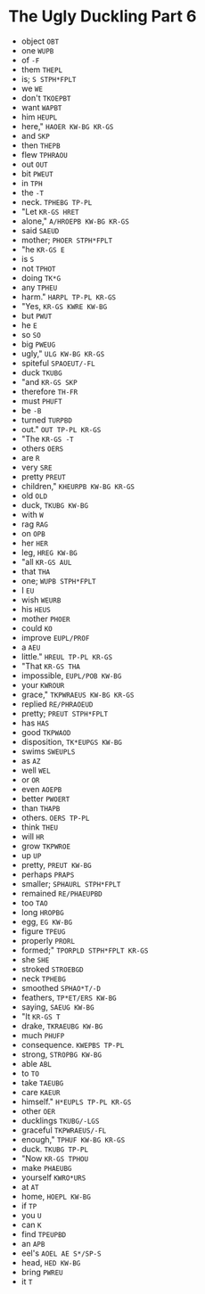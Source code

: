 # The Ugly Duckling Part 6

* object `OBT`
* one `WUPB`
* of `-F`
* them `THEPL`
* is; `S STPH*FPLT`
* we `WE`
* don't `TKOEPBT`
* want `WAPBT`
* him `HEUPL`
* here," `HAOER KW-BG KR-GS`
* and `SKP`
* then `THEPB`
* flew `TPHRAOU`
* out `OUT`
* bit `PWEUT`
* in `TPH`
* the `-T`
* neck. `TPHEBG TP-PL`
* "Let `KR-GS HRET`
* alone," `A/HROEPB KW-BG KR-GS`
* said `SAEUD`
* mother; `PHOER STPH*FPLT`
* "he `KR-GS E`
* is `S`
* not `TPHOT`
* doing `TK*G`
* any `TPHEU`
* harm." `HARPL TP-PL KR-GS`
* "Yes, `KR-GS KWRE KW-BG`
* but `PWUT`
* he `E`
* so `SO`
* big `PWEUG`
* ugly," `ULG KW-BG KR-GS`
* spiteful `SPAOEUT/-FL`
* duck `TKUBG`
* "and `KR-GS SKP`
* therefore `TH-FR`
* must `PHUFT`
* be `-B`
* turned `TURPBD`
* out." `OUT TP-PL KR-GS`
* "The `KR-GS -T`
* others `OERS`
* are `R`
* very `SRE`
* pretty `PREUT`
* children," `KHEURPB KW-BG KR-GS`
* old `OLD`
* duck, `TKUBG KW-BG`
* with `W`
* rag `RAG`
* on `OPB`
* her `HER`
* leg, `HREG KW-BG`
* "all `KR-GS AUL`
* that `THA`
* one; `WUPB STPH*FPLT`
* I `EU`
* wish `WEURB`
* his `HEUS`
* mother `PHOER`
* could `KO`
* improve `EUPL/PROF`
* a `AEU`
* little." `HREUL TP-PL KR-GS`
* "That `KR-GS THA`
* impossible, `EUPL/POB KW-BG`
* your `KWROUR`
* grace," `TKPWRAEUS KW-BG KR-GS`
* replied `RE/PHRAOEUD`
* pretty; `PREUT STPH*FPLT`
* has `HAS`
* good `TKPWAOD`
* disposition, `TK*EUPGS KW-BG`
* swims `SWEUPLS`
* as `AZ`
* well `WEL`
* or `OR`
* even `AOEPB`
* better `PWOERT`
* than `THAPB`
* others. `OERS TP-PL`
* think `THEU`
* will `HR`
* grow `TKPWROE`
* up `UP`
* pretty, `PREUT KW-BG`
* perhaps `PRAPS`
* smaller; `SPHAURL STPH*FPLT`
* remained `RE/PHAEUPBD`
* too `TAO`
* long `HROPBG`
* egg, `EG KW-BG`
* figure `TPEUG`
* properly `PRORL`
* formed;" `TPORPLD STPH*FPLT KR-GS`
* she `SHE`
* stroked `STROEBGD`
* neck `TPHEBG`
* smoothed `SPHAO*T/-D`
* feathers, `TP*ET/ERS KW-BG`
* saying, `SAEUG KW-BG`
* "It `KR-GS T`
* drake, `TKRAEUBG KW-BG`
* much `PHUFP`
* consequence. `KWEPBS TP-PL`
* strong, `STROPBG KW-BG`
* able `ABL`
* to `TO`
* take `TAEUBG`
* care `KAEUR`
* himself." `H*EUPLS TP-PL KR-GS`
* other `OER`
* ducklings `TKUBG/-LGS`
* graceful `TKPWRAEUS/-FL`
* enough," `TPHUF KW-BG KR-GS`
* duck. `TKUBG TP-PL`
* "Now `KR-GS TPHOU`
* make `PHAEUBG`
* yourself `KWRO*URS`
* at `AT`
* home, `HOEPL KW-BG`
* if `TP`
* you `U`
* can `K`
* find `TPEUPBD`
* an `APB`
* eel's `AOEL AE S*/SP-S`
* head, `HED KW-BG`
* bring `PWREU`
* it `T`

